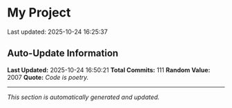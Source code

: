 # My Project


Last updated: 2025-10-24 16:25:37






















































































































































































































































































































































































































































































































## Auto-Update Information

**Last Updated:** 2025-10-24 16:50:21
**Total Commits:** 111
**Random Value:** 2007
**Quote:** _Code is poetry._

---
_This section is automatically generated and updated._